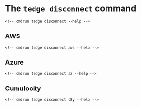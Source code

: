 # The `tedge disconnect` command

```console
<!-- cmdrun tedge disconnect --help -->
```

## AWS

```console
<!-- cmdrun tedge disconnect aws --help -->
```

## Azure

```console
<!-- cmdrun tedge disconnect az --help -->
```

## Cumulocity

```console
<!-- cmdrun tedge disconnect c8y --help -->
```

